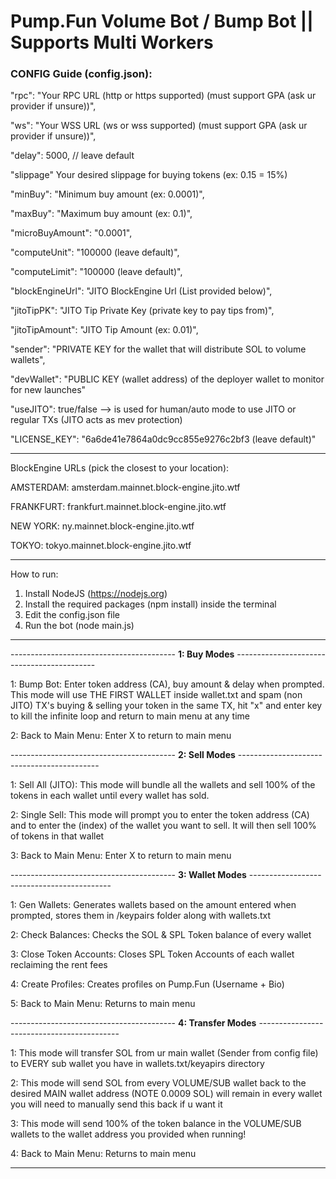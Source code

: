 <h1>Pump.Fun Volume Bot / Bump Bot || Supports Multi Workers</h1>

<h3>CONFIG Guide (config.json):</h3>

"rpc": "Your RPC URL (http or https supported) (must support GPA (ask ur provider if unsure))",

"ws": "Your WSS URL (ws or wss supported) (must support GPA (ask ur provider if unsure))",

"delay": 5000, // leave default

"slippage" Your desired slippage for buying tokens (ex: 0.15 = 15%)

"minBuy": "Minimum buy amount (ex: 0.0001)",

"maxBuy": "Maximum buy amount (ex: 0.1)",

"microBuyAmount": "0.0001",

"computeUnit": "100000 (leave default)",

"computeLimit": "100000 (leave default)",

"blockEngineUrl": "JITO BlockEngine Url (List provided below)",

"jitoTipPK": "JITO Tip Private Key (private key to pay tips from)",

"jitoTipAmount": "JITO Tip Amount (ex: 0.01)",

"sender": "PRIVATE KEY for the wallet that will distribute SOL to volume wallets",

"devWallet": "PUBLIC KEY (wallet address) of the deployer wallet to monitor for new launches"

"useJITO": true/false --> is used for human/auto mode to use JITO or regular TXs (JITO acts as mev protection)

"LICENSE_KEY": "6a6de41e7864a0dc9cc855e9276c2bf3 (leave default)"

--------------------------------------------------------------------------------------------------------------------------------

BlockEngine URLs (pick the closest to your location):

AMSTERDAM: amsterdam.mainnet.block-engine.jito.wtf

FRANKFURT: frankfurt.mainnet.block-engine.jito.wtf

NEW YORK: ny.mainnet.block-engine.jito.wtf

TOKYO: tokyo.mainnet.block-engine.jito.wtf


--------------------------------------------------------------------------------------------------------------------------------

How to run:
1. Install NodeJS (https://nodejs.org)
2. Install the required packages (npm install) inside the terminal
3. Edit the config.json file
4. Run the bot (node main.js)

--------------------------------------------------------------------------------------------------------------------------------

----------------------------------------- **1: Buy Modes** -------------------------------------------

1: Bump Bot: Enter token address (CA), buy amount & delay when prompted. This mode will use THE FIRST WALLET inside wallet.txt and spam (non JITO) TX's buying & selling your token in the same TX, hit "x" and enter key to kill the infinite loop and return to main menu at any time

2: Back to Main Menu: Enter X to return to main menu

----------------------------------------- **2: Sell Modes** -------------------------------------------

1: Sell All (JITO): This mode will bundle all the wallets and sell 100% of the tokens in each wallet until every wallet has sold.

2: Single Sell: This mode will prompt you to enter the token address (CA) and to enter the (index) of the wallet you want to sell. It will then sell 100% of tokens in that wallet

3: Back to Main Menu: Enter X to return to main menu

----------------------------------------- **3: Wallet Modes** -------------------------------------------

1: Gen Wallets: Generates wallets based on the amount entered when prompted, stores them in /keypairs folder along with wallets.txt

2: Check Balances: Checks the SOL & SPL Token balance of every wallet

3: Close Token Accounts: Closes SPL Token Accounts of each wallet reclaiming the rent fees

4: Create Profiles: Creates profiles on Pump.Fun (Username + Bio)

5: Back to Main Menu: Returns to main menu

----------------------------------------- **4: Transfer Modes** -------------------------------------------

1: This mode will transfer SOL from ur main wallet (Sender from config file) to EVERY sub wallet you have in wallets.txt/keyapirs directory

2: This mode will send SOL from every VOLUME/SUB wallet back to the desired MAIN wallet address (NOTE 0.0009 SOL)  will remain in every wallet you will need to manually send this back if u want it

3: This mode will send 100% of the token balance in the VOLUME/SUB wallets to the wallet address you provided when running!

4: Back to Main Menu: Returns to main menu

--------------------------------------------------------------------------------------------------------------------------------

